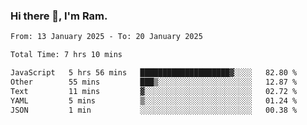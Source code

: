 ### Hi there 👋, I'm Ram.

<!--START_SECTION:waka-->

```txt
From: 13 January 2025 - To: 20 January 2025

Total Time: 7 hrs 10 mins

JavaScript   5 hrs 56 mins   ████████████████████▓░░░░   82.80 %
Other        55 mins         ███▒░░░░░░░░░░░░░░░░░░░░░   12.87 %
Text         11 mins         ▓░░░░░░░░░░░░░░░░░░░░░░░░   02.72 %
YAML         5 mins          ▒░░░░░░░░░░░░░░░░░░░░░░░░   01.24 %
JSON         1 min           ░░░░░░░░░░░░░░░░░░░░░░░░░   00.38 %
```

<!--END_SECTION:waka-->
